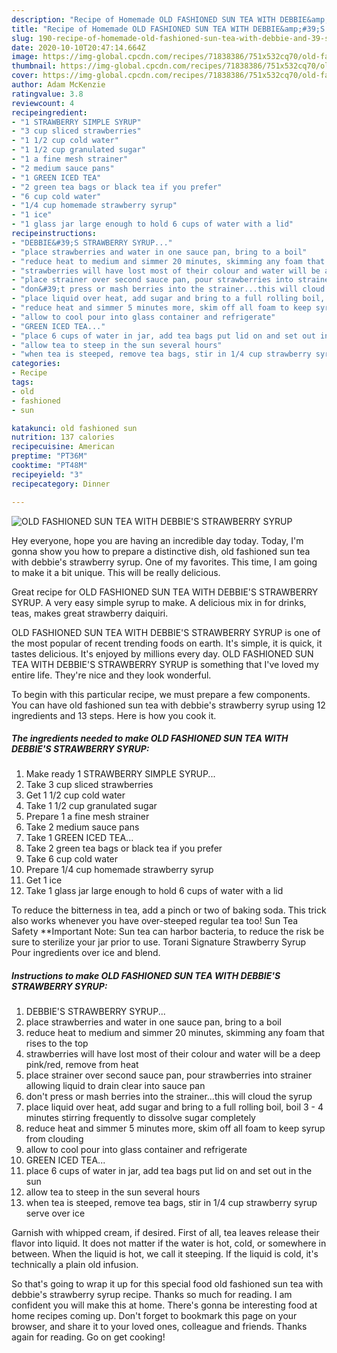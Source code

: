 ```yaml
---
description: "Recipe of Homemade OLD FASHIONED SUN TEA WITH DEBBIE&amp;#39;S STRAWBERRY SYRUP"
title: "Recipe of Homemade OLD FASHIONED SUN TEA WITH DEBBIE&amp;#39;S STRAWBERRY SYRUP"
slug: 190-recipe-of-homemade-old-fashioned-sun-tea-with-debbie-and-39-s-strawberry-syrup
date: 2020-10-10T20:47:14.664Z
image: https://img-global.cpcdn.com/recipes/71838386/751x532cq70/old-fashioned-sun-tea-with-debbies-strawberry-syrup-recipe-main-photo.jpg
thumbnail: https://img-global.cpcdn.com/recipes/71838386/751x532cq70/old-fashioned-sun-tea-with-debbies-strawberry-syrup-recipe-main-photo.jpg
cover: https://img-global.cpcdn.com/recipes/71838386/751x532cq70/old-fashioned-sun-tea-with-debbies-strawberry-syrup-recipe-main-photo.jpg
author: Adam McKenzie
ratingvalue: 3.8
reviewcount: 4
recipeingredient:
- "1 STRAWBERRY SIMPLE SYRUP"
- "3 cup sliced strawberries"
- "1 1/2 cup cold water"
- "1 1/2 cup granulated sugar"
- "1 a fine mesh strainer"
- "2 medium sauce pans"
- "1 GREEN ICED TEA"
- "2 green tea bags or black tea if you prefer"
- "6 cup cold water"
- "1/4 cup homemade strawberry syrup"
- "1 ice"
- "1 glass jar large enough to hold 6 cups of water with a lid"
recipeinstructions:
- "DEBBIE&#39;S STRAWBERRY SYRUP..."
- "place strawberries and water in one sauce pan, bring to a boil"
- "reduce heat to medium and simmer 20 minutes, skimming any foam that rises to the top"
- "strawberries will have lost most of their colour and water will be a deep pink/red, remove from heat"
- "place strainer over second sauce pan, pour strawberries into strainer allowing liquid to drain clear into sauce pan"
- "don&#39;t press or mash berries into the strainer...this will cloud the syrup"
- "place liquid over heat, add sugar and bring to a full rolling boil, boil 3 - 4 minutes stirring frequently to dissolve sugar completely"
- "reduce heat and simmer 5 minutes more, skim off all foam to keep syrup from clouding"
- "allow to cool pour into glass container and refrigerate"
- "GREEN ICED TEA..."
- "place 6 cups of water in jar, add tea bags put lid on and set out in the sun"
- "allow tea to steep in the sun several hours"
- "when tea is steeped, remove tea bags, stir in 1/4 cup strawberry syrup serve over ice"
categories:
- Recipe
tags:
- old
- fashioned
- sun

katakunci: old fashioned sun 
nutrition: 137 calories
recipecuisine: American
preptime: "PT36M"
cooktime: "PT48M"
recipeyield: "3"
recipecategory: Dinner

---
```



![OLD FASHIONED SUN TEA WITH DEBBIE&#39;S STRAWBERRY SYRUP](https://img-global.cpcdn.com/recipes/71838386/751x532cq70/old-fashioned-sun-tea-with-debbies-strawberry-syrup-recipe-main-photo.jpg)

Hey everyone, hope you are having an incredible day today. Today, I'm gonna show you how to prepare a distinctive dish, old fashioned sun tea with debbie&#39;s strawberry syrup. One of my favorites. This time, I am going to make it a bit unique. This will be really delicious.

Great recipe for OLD FASHIONED SUN TEA WITH DEBBIE&#39;S STRAWBERRY SYRUP. A very easy simple syrup to make. A delicious mix in for drinks, teas, makes great strawberry daiquiri.

OLD FASHIONED SUN TEA WITH DEBBIE&#39;S STRAWBERRY SYRUP is one of the most popular of recent trending foods on earth. It's simple, it is quick, it tastes delicious. It's enjoyed by millions every day. OLD FASHIONED SUN TEA WITH DEBBIE&#39;S STRAWBERRY SYRUP is something that I've loved my entire life. They're nice and they look wonderful.


To begin with this particular recipe, we must prepare a few components. You can have old fashioned sun tea with debbie&#39;s strawberry syrup using 12 ingredients and 13 steps. Here is how you cook it.

<!--inarticleads1-->

##### The ingredients needed to make OLD FASHIONED SUN TEA WITH DEBBIE&#39;S STRAWBERRY SYRUP:

1. Make ready 1 STRAWBERRY SIMPLE SYRUP...
1. Take 3 cup sliced strawberries
1. Get 1 1/2 cup cold water
1. Take 1 1/2 cup granulated sugar
1. Prepare 1 a fine mesh strainer
1. Take 2 medium sauce pans
1. Take 1 GREEN ICED TEA...
1. Take 2 green tea bags or black tea if you prefer
1. Take 6 cup cold water
1. Prepare 1/4 cup homemade strawberry syrup
1. Get 1 ice
1. Take 1 glass jar large enough to hold 6 cups of water with a lid


To reduce the bitterness in tea, add a pinch or two of baking soda. This trick also works whenever you have over-steeped regular tea too! Sun Tea Safety **Important Note: Sun tea can harbor bacteria, to reduce the risk be sure to sterilize your jar prior to use. Torani Signature Strawberry Syrup Pour ingredients over ice and blend. 

<!--inarticleads2-->

##### Instructions to make OLD FASHIONED SUN TEA WITH DEBBIE&#39;S STRAWBERRY SYRUP:

1. DEBBIE&#39;S STRAWBERRY SYRUP...
1. place strawberries and water in one sauce pan, bring to a boil
1. reduce heat to medium and simmer 20 minutes, skimming any foam that rises to the top
1. strawberries will have lost most of their colour and water will be a deep pink/red, remove from heat
1. place strainer over second sauce pan, pour strawberries into strainer allowing liquid to drain clear into sauce pan
1. don&#39;t press or mash berries into the strainer...this will cloud the syrup
1. place liquid over heat, add sugar and bring to a full rolling boil, boil 3 - 4 minutes stirring frequently to dissolve sugar completely
1. reduce heat and simmer 5 minutes more, skim off all foam to keep syrup from clouding
1. allow to cool pour into glass container and refrigerate
1. GREEN ICED TEA...
1. place 6 cups of water in jar, add tea bags put lid on and set out in the sun
1. allow tea to steep in the sun several hours
1. when tea is steeped, remove tea bags, stir in 1/4 cup strawberry syrup serve over ice


Garnish with whipped cream, if desired. First of all, tea leaves release their flavor into liquid. It does not matter if the water is hot, cold, or somewhere in between. When the liquid is hot, we call it steeping. If the liquid is cold, it&#39;s technically a plain old infusion. 

So that's going to wrap it up for this special food old fashioned sun tea with debbie&#39;s strawberry syrup recipe. Thanks so much for reading. I am confident you will make this at home. There's gonna be interesting food at home recipes coming up. Don't forget to bookmark this page on your browser, and share it to your loved ones, colleague and friends. Thanks again for reading. Go on get cooking!
